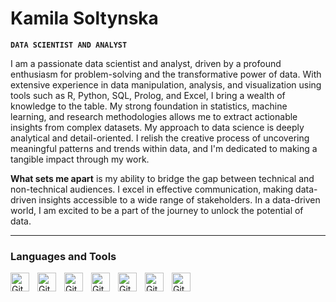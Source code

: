 
# Kamila Soltynska

**`DATA SCIENTIST AND ANALYST`**

I am a passionate data scientist and analyst, driven by a profound enthusiasm for problem-solving and the transformative power of data. With extensive experience in data manipulation, analysis, and visualization using tools such as R, Python, SQL, Prolog, and Excel, I bring a wealth of knowledge to the table. My strong foundation in statistics, machine learning, and research methodologies allows me to extract actionable insights from complex datasets. My approach to data science is deeply analytical and detail-oriented. I relish the creative process of uncovering meaningful patterns and trends within data, and I'm dedicated to making a tangible impact through my work.

**What sets me apart** is my ability to bridge the gap between technical and non-technical audiences. I excel in effective communication, making data-driven insights accessible to a wide range of stakeholders. In a data-driven world, I am excited to be a part of the journey to unlock the potential of data.

---

### Languages and Tools

<img align="left" alt="GitHub" width="30px" style="padding-right:10px;" src="https://cdn.jsdelivr.net/gh/devicons/devicon/icons/r/r-original.svg" />
<img align="left" alt="GitHub" width="30px" style="padding-right:10px;" src="https://cdn.jsdelivr.net/gh/devicons/devicon/icons/python/python-original.svg" />
<img align="left" alt="GitHub" width="30px" style="padding-right:10px;" src="https://cdn.jsdelivr.net/gh/devicons/devicon/icons/jupyter/jupyter-original-wordmark.svg" />      
<img align="left" alt="GitHub" width="30px" style="padding-right:10px;" src="https://cdn.jsdelivr.net/gh/devicons/devicon/icons/mysql/mysql-original-wordmark.svg" />  
<img align="left" alt="GitHub" width="30px" style="padding-right:10px;" src="https://cdn.jsdelivr.net/gh/devicons/devicon/icons/vscode/vscode-original-wordmark.svg" />
<img align="left" alt="GitHub" width="30px" style="padding-right:10px;" src="https://cdn.jsdelivr.net/gh/devicons/devicon/icons/github/github-original.svg" />
<img align="left" alt="GitHub" width="30px" style="padding-right:10px;" src="https://cdn.jsdelivr.net/gh/devicons/devicon/icons/latex/latex-original.svg" />
<br />
          
